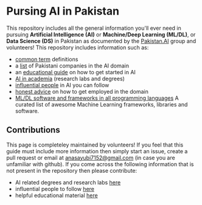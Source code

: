 # Pursing AI in Pakistan
This repository includes all the general information you'll ever need in pursuing **Artificial Intelligence (AI)** or **Machine/Deep Learning (ML/DL)**, or **Data Science (DS)** in Pakistan as documented by the [Pakistan.AI](https://www.facebook.com/groups/1045006612234229/) group and volunteers! This repository includes information such as:
- [common term](/common_terms.md) definitions
- a [list](https://www.facebook.com/pakict/posts/1939315892775577) of Pakistani companies in the AI domain
- an [educational guide](https://github.com/PakistanAI/Educational_guide) on how to get started in AI
- [AI in academia](/ai_in_academia.md) (research labs and degrees)
- [influential people](/people_in_ai.md) in AI you can follow
- [honest advice](/honest_advice_for_employment.md) on how to get employed in the domain
- [ML/DL software and frameworks in all programming languages](https://github.com/josephmisiti/awesome-machine-learning) A curated list of awesome Machine Learning frameworks, libraries and software. 

## Contributions
This page is completeley maintained by volunteers! If you feel that this guide must include more information then simply start an issue, create a pull request or email at anasayubi7152@gmail.com (in case you are unfamiliar with github). If you come across the following information that is not present in the repository then please contribute:
- AI related degrees and research labs [here](/ai_in_academia.md)
- influential people to follow [here](/people_in_ai.md)
- helpful educational material [here](https://github.com/PakistanAI/Educational_guide)
